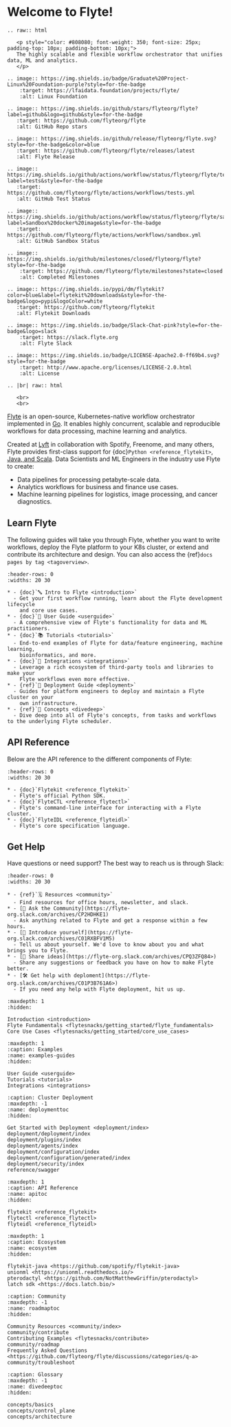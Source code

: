 # Welcome to Flyte!

```{eval-rst}
.. raw:: html

   <p style="color: #808080; font-weight: 350; font-size: 25px; padding-top: 10px; padding-bottom: 10px;">
   The highly scalable and flexible workflow orchestrator that unifies data, ML and analytics.
   </p>

.. image:: https://img.shields.io/badge/Graduate%20Project-Linux%20Foundation-purple?style=for-the-badge
    :target: https://lfaidata.foundation/projects/flyte/
    :alt: Linux Foundation

.. image:: https://img.shields.io/github/stars/flyteorg/flyte?label=github&logo=github&style=for-the-badge
   :target: https://github.com/flyteorg/flyte
   :alt: GitHub Repo stars

.. image:: https://img.shields.io/github/release/flyteorg/flyte.svg?style=for-the-badge&color=blue
   :target: https://github.com/flyteorg/flyte/releases/latest
   :alt: Flyte Release

.. image:: https://img.shields.io/github/actions/workflow/status/flyteorg/flyte/tests.yml?label=tests&style=for-the-badge
   :target: https://github.com/flyteorg/flyte/actions/workflows/tests.yml
   :alt: GitHub Test Status

.. image:: https://img.shields.io/github/actions/workflow/status/flyteorg/flyte/sandbox.yml?label=Sandbox%20docker%20image&style=for-the-badge
   :target: https://github.com/flyteorg/flyte/actions/workflows/sandbox.yml
   :alt: GitHub Sandbox Status

.. image:: https://img.shields.io/github/milestones/closed/flyteorg/flyte?style=for-the-badge
    :target: https://github.com/flyteorg/flyte/milestones?state=closed
    :alt: Completed Milestones

.. image:: https://img.shields.io/pypi/dm/flytekit?color=blue&label=flytekit%20downloads&style=for-the-badge&logo=pypi&logoColor=white
   :target: https://github.com/flyteorg/flytekit
   :alt: Flytekit Downloads

.. image:: https://img.shields.io/badge/Slack-Chat-pink?style=for-the-badge&logo=slack
    :target: https://slack.flyte.org
    :alt: Flyte Slack

.. image:: https://img.shields.io/badge/LICENSE-Apache2.0-ff69b4.svg?style=for-the-badge
    :target: http://www.apache.org/licenses/LICENSE-2.0.html
    :alt: License

.. |br| raw:: html

   <br>
   <br>

```

[Flyte](https://github.com/flyteorg/flyte) is an open-source, Kubernetes-native
workflow orchestrator implemented in [Go](https://go.dev/). It enables highly
concurrent, scalable and reproducible workflows for data processing, machine
learning and analytics.

Created at [Lyft](https://www.lyft.com/) in collaboration with Spotify,
Freenome, and many others, Flyte provides first-class support for
{doc}`Python <reference_flytekit>`,
[Java, and Scala](https://github.com/flyteorg/flytekit-java). Data Scientists
and ML Engineers in the industry use Flyte to create:

- Data pipelines for processing petabyte-scale data.
- Analytics workflows for business and finance use cases.
- Machine learning pipelines for logistics, image processing, and cancer diagnostics.

## Learn Flyte

The following guides will take you through Flyte, whether you want to write
workflows, deploy the Flyte platform to your K8s cluster, or extend and
contribute its architecture and design. You can also access the
{ref}`docs pages by tag <tagoverview>`.

```{list-table}
:header-rows: 0
:widths: 20 30

* - {doc}`🔤 Intro to Flyte <introduction>`
  - Get your first workflow running, learn about the Flyte development lifecycle
    and core use cases.
* - {doc}`📖 User Guide <userguide>`
  - A comprehensive view of Flyte's functionality for data and ML practitioners.
* - {doc}`📚 Tutorials <tutorials>`
  - End-to-end examples of Flyte for data/feature engineering, machine learning,
    bioinformatics, and more.
* - {doc}`🔌 Integrations <integrations>`
  - Leverage a rich ecosystem of third-party tools and libraries to make your
    Flyte workflows even more effective.
* - {ref}`🚀 Deployment Guide <deployment>`
  - Guides for platform engineers to deploy and maintain a Flyte cluster on your
    own infrastructure.
* - {ref}`🧠 Concepts <divedeep>`
  - Dive deep into all of Flyte's concepts, from tasks and workflows to the underlying Flyte scheduler.
```

## API Reference

Below are the API reference to the different components of Flyte:

```{list-table}
:header-rows: 0
:widths: 20 30

* - {doc}`Flytekit <reference_flytekit>`
  - Flyte's official Python SDK.
* - {doc}`FlyteCTL <reference_flytectl>`
  - Flyte's command-line interface for interacting with a Flyte cluster.
* - {doc}`FlyteIDL <reference_flyteidl>`
  - Flyte's core specification language.
```

## Get Help

Have questions or need support? The best way to reach us is through Slack:

```{list-table}
:header-rows: 0
:widths: 20 30

* - {ref}`🗓️ Resources <community>`
  - Find resources for office hours, newsletter, and slack.
* - [🤔 Ask the Community](https://flyte-org.slack.com/archives/CP2HDHKE1)
  - Ask anything related to Flyte and get a response within a few hours.
* - [👋 Introduce yourself](https://flyte-org.slack.com/archives/C01RXBFV1M5)
  - Tell us about yourself. We'd love to know about you and what brings you to Flyte.
* - [💭 Share ideas](https://flyte-org.slack.com/archives/CPQ3ZFQ84>)
  - Share any suggestions or feedback you have on how to make Flyte better.
* - [🛠 Get help with deploment](https://flyte-org.slack.com/archives/C01P3B761A6>)
  - If you need any help with Flyte deployment, hit us up.
```

```{toctree}
:maxdepth: 1
:hidden:

Introduction <introduction>
Flyte Fundamentals <flytesnacks/getting_started/flyte_fundamentals>
Core Use Cases <flytesnacks/getting_started/core_use_cases>
```

```{toctree}
:maxdepth: 1
:caption: Examples
:name: examples-guides
:hidden:

User Guide <userguide>
Tutorials <tutorials>
Integrations <integrations>
```

```{toctree}
:caption: Cluster Deployment
:maxdepth: -1
:name: deploymenttoc
:hidden:

Get Started with Deployment <deployment/index>
deployment/deployment/index
deployment/plugins/index
deployment/agents/index
deployment/configuration/index
deployment/configuration/generated/index
deployment/security/index
reference/swagger
```

```{toctree}
:maxdepth: 1
:caption: API Reference
:name: apitoc
:hidden:

flytekit <reference_flytekit>
flytectl <reference_flytectl>
flyteidl <reference_flyteidl>
```

```{toctree}
:maxdepth: 1
:caption: Ecosystem
:name: ecosystem
:hidden:

flytekit-java <https://github.com/spotify/flytekit-java>
unionml <https://unionml.readthedocs.io/>
pterodactyl <https://github.com/NotMatthewGriffin/pterodactyl>
latch sdk <https://docs.latch.bio/>
```

```{toctree}
:caption: Community
:maxdepth: -1
:name: roadmaptoc
:hidden:

Community Resources <community/index>
community/contribute
Contributing Examples <flytesnacks/contribute>
community/roadmap
Frequently Asked Questions <https://github.com/flyteorg/flyte/discussions/categories/q-a>
community/troubleshoot
```

```{toctree}
:caption: Glossary
:maxdepth: -1
:name: divedeeptoc
:hidden:

concepts/basics
concepts/control_plane
concepts/architecture
```
